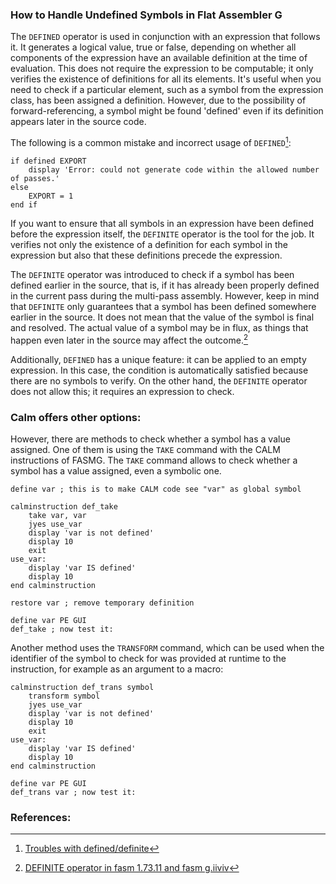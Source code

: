
### How to Handle Undefined Symbols in Flat Assembler G

The `DEFINED` operator is used in conjunction with an expression that follows it. It generates a logical value, true or false, depending on whether all components of the expression have an available definition at the time of evaluation. This does not require the expression to be computable; it only verifies the existence of definitions for all its elements. It's useful when you need to check if a particular element, such as a symbol from the expression class, has been assigned a definition. However, due to the possibility of forward-referencing, a symbol might be found 'defined' even if its definition appears later in the source code.

The following is a common mistake and incorrect usage of `DEFINED`[^2]:
```assembly
if defined EXPORT
	display 'Error: could not generate code within the allowed number of passes.'
else
	EXPORT = 1
end if
```
If you want to ensure that all symbols in an expression have been defined before the expression itself, the `DEFINITE` operator is the tool for the job. It verifies not only the existence of a definition for each symbol in the expression but also that these definitions precede the expression.

The `DEFINITE` operator was introduced to check if a symbol has been defined earlier in the source, that is, if it has already been properly defined in the current pass during the multi-pass assembly. However, keep in mind that `DEFINITE` only guarantees that a symbol has been defined somewhere earlier in the source. It does not mean that the value of the symbol is final and resolved. The actual value of a symbol may be in flux, as things that happen even later in the source may affect the outcome.[^1]

Additionally, `DEFINED` has a unique feature: it can be applied to an empty expression. In this case, the condition is automatically satisfied because there are no symbols to verify. On the other hand, the `DEFINITE` operator does not allow this; it requires an expression to check.

### Calm offers other options:

However, there are methods to check whether a symbol has a value assigned. One of them is using the `TAKE` command with the CALM instructions of FASMG. The `TAKE` command allows to check whether a symbol has a value assigned, even a symbolic one.

```assembly
define var ; this is to make CALM code see "var" as global symbol

calminstruction def_take
	take var, var
	jyes use_var
	display 'var is not defined'
	display 10
	exit
use_var:
	display 'var IS defined'
	display 10
end calminstruction

restore var ; remove temporary definition

define var PE GUI
def_take ; now test it:
```

Another method uses the `TRANSFORM` command, which can be used when the identifier of the symbol to check for was provided at runtime to the instruction, for example as an argument to a macro:
```assembly
calminstruction def_trans symbol
	transform symbol
	jyes use_var
	display 'var is not defined'
	display 10
	exit
use_var:
	display 'var IS defined'
	display 10
end calminstruction

define var PE GUI
def_trans var ; now test it:
```




### References:
[^1]: [DEFINITE operator in fasm 1.73.11 and fasm g.iiviv](https://board.flatassembler.net/topic.php?t=21058l)

[^2]: [Troubles with defined/definite](https://board.flatassembler.net/topic.php?t=21770)



